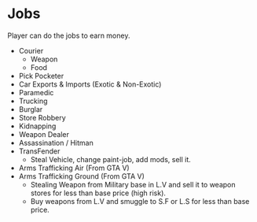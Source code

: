# Jobs
Player can do the jobs to earn money.

- Courier
  - Weapon
  - Food
- Pick Pocketer
- Car Exports & Imports (Exotic & Non-Exotic)
- Paramedic
- Trucking
- Burglar
- Store Robbery
- Kidnapping
- Weapon Dealer
- Assassination / Hitman
- TransFender
  - Steal Vehicle, change paint-job, add mods, sell it.
- Arms Trafficking Air (From GTA V)
- Arms Trafficking Ground (From GTA V)
  - Stealing Weapon from Military base in L.V and sell it to weapon stores for less than base price (high risk).
  - Buy weapons from L.V and smuggle to S.F or L.S for less than base price.
